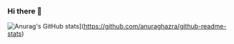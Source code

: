 ### Hi there 👋
![Anurag's GitHub stats](https://github-readme-stats.vercel.app/api/top-langs/?username=xkaasplakje&theme=vue-dark&show_icons=true)](https://github.com/anuraghazra/github-readme-stats)

<!--
**xkaasplakje/xkaasplakje** is a ✨ _special_ ✨ repository because its `README.md` (this file) appears on your GitHub profile.

Here are some ideas to get you started:

- 🔭 I’m currently working on ...
- 🌱 I’m currently learning ...
- 👯 I’m looking to collaborate on ...
- 🤔 I’m looking for help with ...
- 💬 Ask me about ...
- 📫 How to reach me: ...
- 😄 Pronouns: ...
- ⚡ Fun fact: ...
-->
